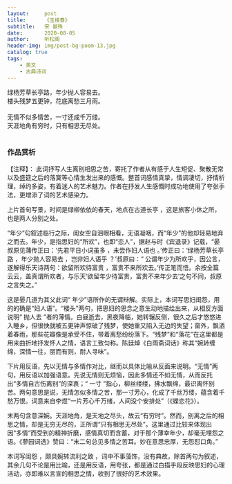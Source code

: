 ```yaml
---
layout:     post
title:      《玉楼春》
subtitle:   宋 晏殊
date:       2020-08-05
author:     听松阁
header-img: img/post-bg-poem-13.jpg
catalog: true
tags:
    - 美文
    - 古典诗词
---
```


绿杨芳草长亭路，年少抛人容易去。<br>
楼头残梦五更钟，花底离愁三月雨。<br>
<br>
无情不似多情苦，一寸还成千万缕。<br>
天涯地角有穷时，只有相思无尽处。<br>
<br>

### 作品赏析
【注释】：
此词抒写人生离别相思之苦，寄托了作者从有感于人生短促、聚散无常以及盛筵之后的落寞等心情生发出来的感慨。整首词感情真挚，情调凄切，抒情析理，绰约多姿，有着迷人的艺术魅力。作者在抒发人生感慨时成功地使用了夸张手法，更增添了词的艺术感染力。

上片首句写景，时间是绿柳依依的春天，地点在古道长亭 ，这是旅客小休之所，也是两人分别之处。

“年少”句叙述临行之际，闺女空自泪眼相看，无语凝咽，而“年少”的他却轻易地弃之而去。年少，是指思妇的“所欢”，也即“恋人”，据赵与时《宾退录》记载，“晏叔原见蒲传正曰：‘先君平日小词虽多 ，未尝作妇人语也 。’传正曰：‘绿杨芳草长亭路 ，年少抛人容易去 ，岂非妇人语乎 ？’叔原曰：“ 公谓年少为所欢乎，因公言，遂解得乐天诗两句：欲留所欢待富贵 ，富贵不来所欢去。’传正笔而悟。余按全篇云云，盖真谓所欢者，与乐天‘欲留年少待富贵，富贵不来年少去’之句不同，叔原之言失之。”

这是晏几道为其父此词“ 年少”语所作的无谓辩解。实际上，本词写思妇闺怨，用的的确是“妇人语”。“楼头”两句，把思妇的思念之意生动地描绘出来，从相反方面说明“ 抛人去 ”者的薄情。白昼逝去，黑夜降临，她转辗反侧，很久之后才悠悠进入睡乡，但很快就被五更钟声惊破了残梦，使她重又陷入无边的失望；窗外，飘洒着春雨，那些花瓣像是承受不住，带着离愁纷纷落下。“残梦”和“落花”在这里都是用来曲折地抒发怀人之情，语言工致匀称。陈廷焯《白雨斋词话》称其“婉转缠绵，深情一往，丽而有则，耐人寻味”。

下片用反语，先以无情与多情作对比，继而以具体比喻从反面来说明。“无情”两句，用反语以加强语意。先说无情则无烦恼，因此多情还不如无情，从而反托出“多情自古伤离别”的深衷；“ 一寸 ”指心，柳丝缕缕，拂水飘绵，最识离怀别苦。两句意思是说，无情怎似多情之苦，那一寸芳心，化成了千丝万缕，蕴含着千愁万恨。词意来自李煜“一片芳心千万绪，人间没个安排处”（《蝶恋花》）。

末两句含意深婉。天涯地角，是天地之尽头，故云“有穷时”。然而，别离之后的相思之情，却是无穷无尽的，正所谓“只有相思无尽处”。这里通过比较来体现出因“多情”而受到的精神折磨，感情真切而含蓄，对于那个薄幸年少，却毫无埋怨之语。《蓼园词选》赞曰：“末二句总见多情之苦耳。妙在意思忠厚，无怨怼口角。”

本词写闺怨 ，颇具婉转流利之致 ，词中不事藻饰，没有典故，除首两句为叙述，其余几句不论是用比喻，还是用反语，用夸张，都是通过白描手段反映思妇的心理活动，亦即难以言宣的相思之情，收到了很好的艺术效果。
